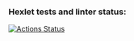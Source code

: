 ### Hexlet tests and linter status:
[![Actions Status](https://github.com/sodafianya/frontend-project-46/actions/workflows/hexlet-check.yml/badge.svg)](https://github.com/sodafianya/frontend-project-46/actions)